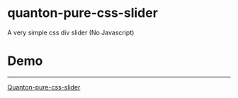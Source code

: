 # quanton-pure-css-slider
A very simple css div slider (No Javascript)
# Demo
--------------------------------------
[Quanton-pure-css-slider](http://www.ciaomondo.it/blog/slider-galleria-fotografica-css-no-javascript.php)
